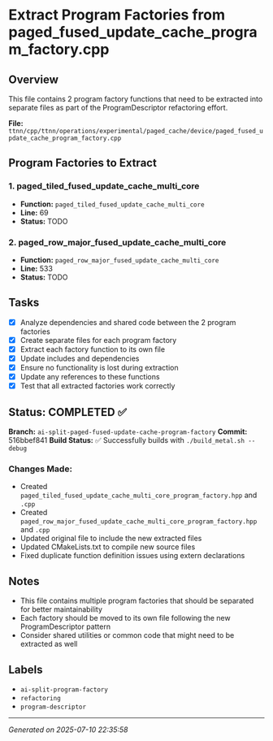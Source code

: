 # Extract Program Factories from paged_fused_update_cache_program_factory.cpp

## Overview
This file contains 2 program factory functions that need to be extracted into separate files as part of the ProgramDescriptor refactoring effort.

**File:** `ttnn/cpp/ttnn/operations/experimental/paged_cache/device/paged_fused_update_cache_program_factory.cpp`

## Program Factories to Extract

### 1. paged_tiled_fused_update_cache_multi_core
- **Function:** `paged_tiled_fused_update_cache_multi_core`
- **Line:** 69
- **Status:** TODO

### 2. paged_row_major_fused_update_cache_multi_core
- **Function:** `paged_row_major_fused_update_cache_multi_core`
- **Line:** 533
- **Status:** TODO

## Tasks

- [x] Analyze dependencies and shared code between the 2 program factories
- [x] Create separate files for each program factory
- [x] Extract each factory function to its own file
- [x] Update includes and dependencies
- [x] Ensure no functionality is lost during extraction
- [x] Update any references to these functions
- [x] Test that all extracted factories work correctly

## Status: COMPLETED ✅

**Branch:** `ai-split-paged-fused-update-cache-program-factory`
**Commit:** 516bbef841
**Build Status:** ✅ Successfully builds with `./build_metal.sh --debug`

### Changes Made:
- Created `paged_tiled_fused_update_cache_multi_core_program_factory.hpp` and `.cpp`
- Created `paged_row_major_fused_update_cache_multi_core_program_factory.hpp` and `.cpp`
- Updated original file to include the new extracted files
- Updated CMakeLists.txt to compile new source files
- Fixed duplicate function definition issues using extern declarations

## Notes
- This file contains multiple program factories that should be separated for better maintainability
- Each factory should be moved to its own file following the new ProgramDescriptor pattern
- Consider shared utilities or common code that might need to be extracted as well

## Labels
- `ai-split-program-factory`
- `refactoring`
- `program-descriptor`

---
*Generated on 2025-07-10 22:35:58*
